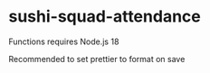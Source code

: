 # sushi-squad-attendance
 
Functions requires Node.js 18

Recommended to set prettier to format on save
